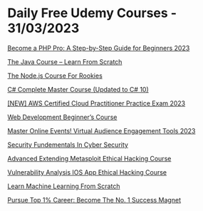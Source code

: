 # Daily Free Udemy Courses - 31/03/2023

[Become a PHP Pro: A Step-by-Step Guide for Beginners 2023](https://www.udemy.com/course/the-complete-php-bootcamp-from-beginner-to-advance-full-course/?couponCode=D1FDA28E7B57AD1CFB63)
[The Java Course – Learn From Scratch](https://www.udemy.com/course/java-for-beginners-learn-with-examples-and-projects/?couponCode=2F216AACD4B26A8D7450)
[The Node.js Course For Rookies](https://www.udemy.com/course/complete-nodejs-course-beginner-to-expert/?couponCode=BDBEFB3266FDD1FB431B)
[C# Complete Master Course (Updated to C# 10)](https://www.udemy.com/course/c-sharp-complete-master-course/?couponCode=339860A12D58E53FB123)
[[NEW] AWS Certified Cloud Practitioner Practice Exam 2023](https://www.udemy.com/course/aws-certified-cloud-practitioner-practice-exam-2023/?couponCode=7F0A41607D4A9579D999)
[Web Development Beginner’s Course](https://www.udemy.com/course/web-development-beginners-bootcamp-2020/?couponCode=22D81D1E2D7E78419BA6)
[Master Online Events! Virtual Audience Engagement Tools 2023](https://www.udemy.com/course/better-online-meetings-virtual-audience-engagement-tools/?couponCode=ONLINE2023)
[Security Fundementals In Cyber Security](https://www.udemy.com/course/security-fundementals-in-cyber-security/?couponCode=5148EB9B21C5ABAB03F6)
[Advanced Extending Metasploit Ethical Hacking Course](https://www.udemy.com/course/advanced-extending-metasploit-ethical-hacking-course/?couponCode=3131D799BFB4C41CE654)
[Vulnerability Analysis IOS App Ethical Hacking Course](https://www.udemy.com/course/vulnerability-analysis-ios-app-ethical-hacking-course/?couponCode=9B71F8F36C0154157846)
[Learn Machine Learning From Scratch](https://www.udemy.com/course/complete-machine-learning-course-beginne-to-advanced/?couponCode=267BDBF56D4BEF27A05E)
[Pursue Top 1% Career: Become The No. 1 Success Magnet](https://www.udemy.com/course/become-a-corporate-winner/?couponCode=MAR2023FREE001)
